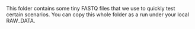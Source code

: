 This folder contains some tiny FASTQ files that we use to quickly test certain
scenarios. You can copy this whole folder as a run under your local RAW_DATA.